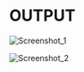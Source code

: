 # OUTPUT

![Screenshot_1](https://user-images.githubusercontent.com/64541739/150788106-1240916c-6239-44f0-afa1-3386784c8eaa.png)

![Screenshot_2](https://user-images.githubusercontent.com/64541739/150788093-87da69dd-acfb-4b88-aeae-7b89e6594631.png)
